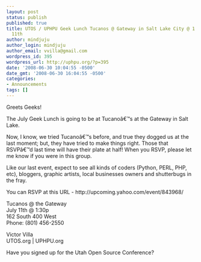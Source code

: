 ```yaml
---
layout: post
status: publish
published: true
title: UTOS / UPHPU Geek Lunch Tucanos @ Gateway in Salt Lake City @ 1:30pm on July
  11th
author: mindjuju
author_login: mindjuju
author_email: vvilla@gmail.com
wordpress_id: 395
wordpress_url: http://uphpu.org/?p=395
date: '2008-06-30 10:04:55 -0500'
date_gmt: '2008-06-30 16:04:55 -0500'
categories:
- Announcements
tags: []
---
```

<p>Greets Geeks!</p>
<p> The July Geek Lunch is going to be at Tucanoâ€™s at the Gateway in Salt Lake.</p>
<p> Now, I know, we tried Tucanoâ€™s before, and true they dogged us at the last moment; but, they have tried to make things right.  Those that RSVPâ€™d last time will have their plate at half!  When you RSVP, please let me know if you were in this group. </p>
<p> Like our last event, expect to see all kinds of coders (Python, PERL, PHP, etc), bloggers, graphic artists, local businesses owners and shutterbugs in the fray. </p>
<p> You can RSVP at this URL - http://upcoming.yahoo.com/event/843968/</p>
<p>Tucanos @ the Gateway<br />
July 11th @ 1:30p<br />
162 South 400 West<br />
Phone:              (801) 456-2550          </p>
<p> Victor Villa<br />
UTOS.org | UPHPU.org</p>
<p> Have you signed up for the Utah Open Source Conference?</p>
